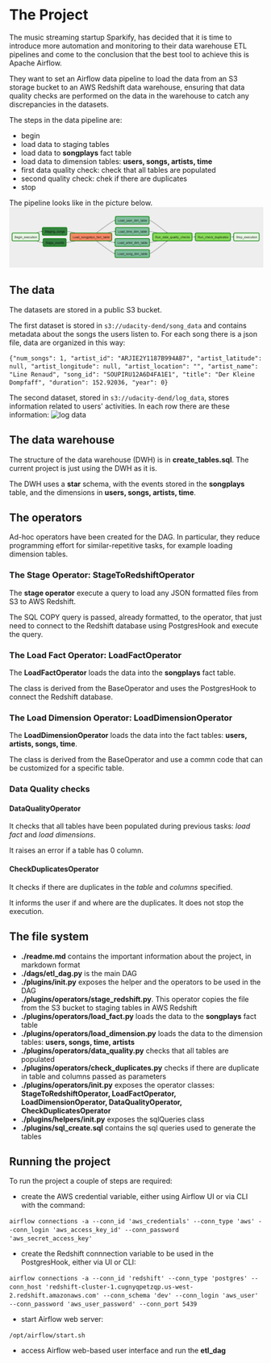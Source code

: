 # The Project
The music streaming startup Sparkify, has decided that it is time to introduce more automation and monitoring to their data warehouse ETL pipelines and come to the conclusion that the best tool to achieve this is Apache Airflow.

They want to set an Airflow data pipeline to load the data from an S3 storage bucket to an AWS Redshift data warehouse, ensuring that data quality checks are performed on the data in the warehouse to catch any discrepancies in the datasets.

The steps in the data pipeline are:
- begin
- load data to staging tables
- load data to **songplays** fact table
- load data to dimension tables: **users, songs, artists, time**
- first data quality check: check that all tables are populated
- second quality check: chek if there are duplicates
- stop

The pipeline looks like in the picture below.
![Apache Airflow DAG](airflow_DAG.png)

## The data
The datasets are stored in a public S3 bucket.

The first dataset is stored in `s3://udacity-dend/song_data` and contains metadata about the songs the users listen to.
For each song there is a json file, data are organized in this way:
```
{"num_songs": 1, "artist_id": "ARJIE2Y1187B994AB7", "artist_latitude": null, "artist_longitude": null, "artist_location": "", "artist_name": "Line Renaud", "song_id": "SOUPIRU12A6D4FA1E1", "title": "Der Kleine Dompfaff", "duration": 152.92036, "year": 0}
```

The second dataset, stored in `s3://udacity-dend/log_data`, stores information related to users' activities. 
In each row there are these information:
![log data](https://video.udacity-data.com/topher/2019/February/5c6c3ce5_log-data/log-data.png)


## The data warehouse
The structure of the data warehouse (DWH) is in **create_tables.sql**. The current project is just using the DWH as it is.

The DWH uses a **star** schema, with the events stored in the **songplays** table, and the dimensions in **users, songs, artists, time**. 


## The operators
Ad-hoc operators have been created for the DAG. In particular, they reduce programming effort for similar-repetitive tasks, for example loading dimension tables.


### The Stage Operator: StageToRedshiftOperator

The **stage operator** execute a query to load any JSON formatted files from S3 to AWS Redshift.

The SQL COPY query is passed, already formatted, to the operator, that just need to connect to the Redshift database using PostgresHook and execute the query.

### The Load Fact Operator: LoadFactOperator

The **LoadFactOperator** loads the data into the **songplays** fact table. 

The class is derived from the BaseOperator and uses the PostgresHook to connect the Redshift database.

### The Load Dimension Operator: LoadDimensionOperator

The **LoadDimensionOperator** loads the data into the fact tables: **users, artists, songs, time**.

The class is derived from the BaseOperator and use a commn code that can be customized for a specific table.


### Data Quality checks

#### DataQualityOperator
It checks that all tables have been populated during previous tasks: *load fact* and *load dimensions*.

It raises an error if a table has 0 column.

#### CheckDuplicatesOperator
It checks if there are duplicates in the *table* and *columns* specified.

It informs the user if and where are the duplicates. It does not stop the execution.


## The file system

- **./readme.md** contains the important information about the project, in markdown format
- **./dags/etl_dag.py** is the main DAG 
- **./plugins/__init__.py** exposes the helper and the operators to be used in the DAG
- **./plugins/operators/stage_redshift.py**. This operator copies the file from the S3 bucket to staging tables in AWS Redshift  
- **./plugins/operators/load_fact.py** loads the data to the **songplays** fact table
- **./plugins/operators/load_dimension.py** loads the data to the dimension tables: **users, songs, time, artists**
- **./plugins/operators/data_quality.py** checks that all tables are populated
- **./plugins/operators/check_duplicates.py** checks if there are duplicate in table and columns passed as parameters
- **./plugins/operators/__init__.py** exposes the operator classes: **StageToRedshiftOperator, LoadFactOperator, LoadDimensionOperator, DataQualityOperator, CheckDuplicatesOperator**
- **./plugins/helpers/__init__.py** exposes the sqlQueries class 
- **./plugins/sql_create.sql** contains the sql queries used to generate the tables


## Running the project

To run the project a couple of steps are required:
- create the AWS credential variable, either using Airflow UI or via CLI with the command:

`airflow connections -a --conn_id 'aws_credentials' --conn_type 'aws' --conn_login 'aws_access_key_id' --conn_password 'aws_secret_access_key'`

- create the Redshift connnection variable to be used in the PostgresHook, either via UI or CLI:

`airflow connections -a --conn_id 'redshift' --conn_type 'postgres' --conn_host 'redshift-cluster-1.cugnyqpetzqp.us-west-2.redshift.amazonaws.com' --conn_schema 'dev' --conn_login 'aws_user' --conn_password 'aws_user_password' --conn_port 5439`

- start Airflow web server:

`/opt/airflow/start.sh`

- access Airflow web-based user interface and run the **etl_dag**

